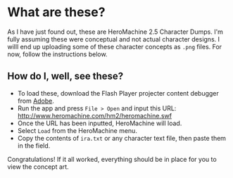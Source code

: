 # What are these?
As I have just found out, these are HeroMachine 2.5 Character Dumps. I'm fully assuming these were conceptual and not actual character designs. I willl end up uploading some of these character concepts as `.png` files. For now, follow the instructions below.

## How do I, well, see these?

- To load these, download the Flash Player projecter content debugger from [Adobe](https://www.adobe.com/support/flashplayer/debug_downloads.html).
- Run the app and press `File > Open` and input this URL: http://www.heromachine.com/hm2/heromachine.swf
- Once the URL has been inputted, HeroMachine will load. 
- Select `Load` from the HeroMachine menu. 
- Copy the contents of `ira.txt` or any character text file, then paste them in the field.

Congratulations! If it all worked, everything should be in place for you to view the concept art.
